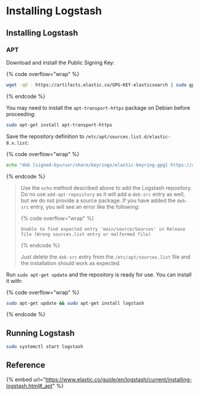# Installing Logstash

## Installing Logstash

### APT

Download and install the Public Signing Key:

{% code overflow="wrap" %}
```bash
wget -qO - https://artifacts.elastic.co/GPG-KEY-elasticsearch | sudo gpg --dearmor -o /usr/share/keyrings/elastic-keyring.gpg
```
{% endcode %}

You may need to install the `apt-transport-https` package on Debian before proceeding:

```bash
sudo apt-get install apt-transport-https
```

Save the repository definition to `/etc/apt/sources.list.d/elastic-8.x.list`:

{% code overflow="wrap" %}
```bash
echo "deb [signed-by=/usr/share/keyrings/elastic-keyring.gpg] https://artifacts.elastic.co/packages/8.x/apt stable main" | sudo tee -a /etc/apt/sources.list.d/elastic-8.x.list
```
{% endcode %}

> Use the `echo` method described above to add the Logstash repository. Do no use `add-apt-repository` as it will add a `deb-src` entry as well, but we do not provide a source package. If you have added the `deb-src` entry, you will see an error like the following:
>
> {% code overflow="wrap" %}
> ```
> Unable to find expected entry 'main/source/Sources' in Release file (Wrong sources.list entry or malformed file)
> ```
> {% endcode %}
>
> Just delete the `deb-src` entry from the `/etc/apt/sources.list` file and the installation should work as expected.

Run `sudo apt-get update` and the repository is ready for use. You can install it with:

{% code overflow="wrap" %}
```bash
sudo apt-get update && sudo apt-get install logstash
```
{% endcode %}



## Running Logstash

```bash
sudo systemctl start logstash
```



## Reference

{% embed url="https://www.elastic.co/guide/en/logstash/current/installing-logstash.html#_apt" %}


